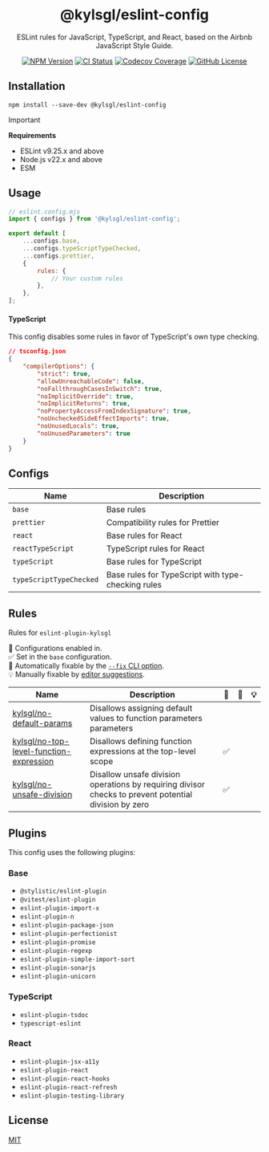 <h1 align="center">@kylsgl/eslint-config</h1>

<p align="center">
    ESLint rules for JavaScript, TypeScript, and React, based on the Airbnb JavaScript Style Guide.
</p>

<div align="center">
    <a href="https://www.npmjs.com/package/@kylsgl/eslint-config"><img alt="NPM Version" src="https://img.shields.io/npm/v/@kylsgl/eslint-config" /></a>
    <a href="https://github.com/kylsgl/eslint-config/actions/workflows/ci.yml"><img alt="CI Status" src="https://img.shields.io/github/actions/workflow/status/kylsgl/eslint-config/ci.yml?label=CI" /></a>
    <a href="https://codecov.io/github/kylsgl/eslint-config"><img alt="Codecov Coverage" src="https://codecov.io/github/kylsgl/eslint-config/branch/main/graph/badge.svg?token=EQZmsNHFvr" /></a>
    <a href="https://github.com/kylsgl/eslint-config/blob/main/LICENSE"><img alt="GitHub License" src="https://img.shields.io/github/license/kylsgl/eslint-config" /></a>
</div>

## Installation

```shell
npm install --save-dev @kylsgl/eslint-config
```

> [!IMPORTANT]
>
> **Requirements**
>
> - ESLint v9.25.x and above
> - Node.js v22.x and above
> - ESM

## Usage

```js
// eslint.config.mjs
import { configs } from '@kylsgl/eslint-config';

export default [
	...configs.base,
	...configs.typeScriptTypeChecked,
	...configs.prettier,
	{
		rules: {
			// Your custom rules
		},
	},
];
```

#### TypeScript

This config disables some rules in favor of TypeScript's own type checking.

```json
// tsconfig.json
{
	"compilerOptions": {
		"strict": true,
		"allowUnreachableCode": false,
		"noFallthroughCasesInSwitch": true,
		"noImplicitOverride": true,
		"noImplicitReturns": true,
		"noPropertyAccessFromIndexSignature": true,
		"noUncheckedSideEffectImports": true,
		"noUnusedLocals": true,
		"noUnusedParameters": true
	}
}
```

## Configs

| Name                    | Description                                        |
| ----------------------- | -------------------------------------------------- |
| `base`                  | Base rules                                         |
| `prettier`              | Compatibility rules for Prettier                   |
| `react`                 | Base rules for React                               |
| `reactTypeScript`       | TypeScript rules for React                         |
| `typeScript`            | Base rules for TypeScript                          |
| `typeScriptTypeChecked` | Base rules for TypeScript with type-checking rules |

## Rules

Rules for `eslint-plugin-kylsgl`

💼 Configurations enabled in.\
✅ Set in the `base` configuration.\
🔧 Automatically fixable by the [`--fix` CLI option](https://eslint.org/docs/latest/use/command-line-interface#--fix).\
💡 Manually fixable by [editor suggestions](https://eslint.org/docs/latest/use/core-concepts#rule-suggestions).

| Name                                                                                                   | Description                                                                                           | 💼  | 🔧  | 💡  |
| ------------------------------------------------------------------------------------------------------ | ----------------------------------------------------------------------------------------------------- | --- | --- | --- |
| [kylsgl/no-default-params](src/plugins/kylsgl/docs/no-default-params.md)                               | Disallows assigning default values to function parameters parameters                                  |     |     |     |
| [kylsgl/no-top-level-function-expression](src/plugins/kylsgl/docs/no-top-level-function-expression.md) | Disallows defining function expressions at the top-level scope                                        | ✅  |     |     |
| [kylsgl/no-unsafe-division](src/plugins/kylsgl/docs/no-unsafe-division.md)                             | Disallow unsafe division operations by requiring divisor checks to prevent potential division by zero | ✅  |     |     |

## Plugins

This config uses the following plugins:

### Base

- `@stylistic/eslint-plugin`
- `@vitest/eslint-plugin`
- `eslint-plugin-import-x`
- `eslint-plugin-n`
- `eslint-plugin-package-json`
- `eslint-plugin-perfectionist`
- `eslint-plugin-promise`
- `eslint-plugin-regexp`
- `eslint-plugin-simple-import-sort`
- `eslint-plugin-sonarjs`
- `eslint-plugin-unicorn`

### TypeScript

- `eslint-plugin-tsdoc`
- `typescript-eslint`

### React

- `eslint-plugin-jsx-a11y`
- `eslint-plugin-react`
- `eslint-plugin-react-hooks`
- `eslint-plugin-react-refresh`
- `eslint-plugin-testing-library`

## License

[MIT](LICENSE)

